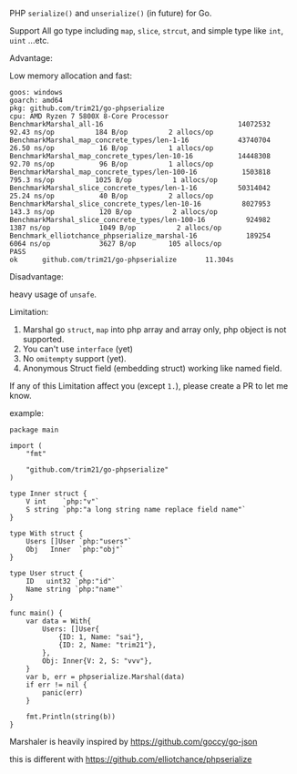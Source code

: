 PHP `serialize()` and `unserialize()` (in future) for Go.

Support All go type including `map`, `slice`, `strcut`, and simple type like `int`, `uint` ...etc.

Advantage:

Low memory allocation and fast:

```text
goos: windows
goarch: amd64
pkg: github.com/trim21/go-phpserialize
cpu: AMD Ryzen 7 5800X 8-Core Processor
BenchmarkMarshal_all-16                                 14072532                92.43 ns/op          184 B/op          2 allocs/op
BenchmarkMarshal_map_concrete_types/len-1-16            43740704                26.50 ns/op           16 B/op          1 allocs/op
BenchmarkMarshal_map_concrete_types/len-10-16           14448308                92.70 ns/op           96 B/op          1 allocs/op
BenchmarkMarshal_map_concrete_types/len-100-16           1503818               795.3 ns/op          1025 B/op          1 allocs/op
BenchmarkMarshal_slice_concrete_types/len-1-16          50314042                25.24 ns/op           40 B/op          2 allocs/op
BenchmarkMarshal_slice_concrete_types/len-10-16          8027953               143.3 ns/op           120 B/op          2 allocs/op
BenchmarkMarshal_slice_concrete_types/len-100-16          924982              1387 ns/op            1049 B/op          2 allocs/op
Benchmark_elliotchance_phpserialize_marshal-16            189254              6064 ns/op            3627 B/op        105 allocs/op
PASS
ok      github.com/trim21/go-phpserialize       11.304s
```

Disadvantage:

heavy usage of `unsafe`.

Limitation:

1. Marshal go `struct`, `map` into php array and array only, php object is not supported.
2. You can't use `interface` (yet)
3. No `omitempty` support (yet).
4. Anonymous Struct field (embedding struct) working like named field.

If any of this Limitation affect you (except `1.`), please create a PR to let me know.

example:

```golang
package main

import (
	"fmt"

	"github.com/trim21/go-phpserialize"
)

type Inner struct {
	V int    `php:"v"`
	S string `php:"a long string name replace field name"`
}

type With struct {
	Users []User `php:"users"`
	Obj   Inner  `php:"obj"`
}

type User struct {
	ID   uint32 `php:"id"`
	Name string `php:"name"`
}

func main() {
	var data = With{
		Users: []User{
			{ID: 1, Name: "sai"},
			{ID: 2, Name: "trim21"},
		},
		Obj: Inner{V: 2, S: "vvv"},
	}
	var b, err = phpserialize.Marshal(data)
	if err != nil {
		panic(err)
	}

	fmt.Println(string(b))
}
```

Marshaler is heavily inspired by https://github.com/goccy/go-json

this is different with https://github.com/elliotchance/phpserialize
